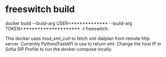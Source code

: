 # freeswitch build
docker build --build-arg USER=************* --build-arg TOKEN=******************** -t freeswitch .


This docker uses mod_xml_curl to fetch xml dialplan from remote http server. Currently Python/FastAPI is use to return xml.
Change the host IP in Sofia SIP Profile to run the docker-compose locally.
